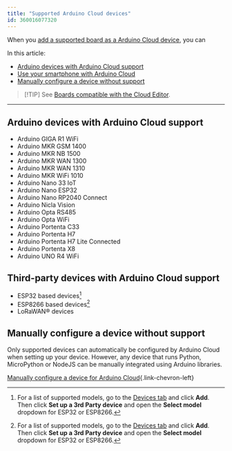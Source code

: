 ```yaml
---
title: "Supported Arduino Cloud devices"
id: 360016077320
---
```


When you [add a supported board as a Arduino Cloud device](https://support.arduino.cc/hc/en-us/articles/360016495559-Add-and-connect-a-device-to-Arduino-Cloud), you can <!-- TODO -->

In this article:

* [Arduino devices with Arduino Cloud support](#arduino-devices-with-arduino-cloud-support)
* [Use your smartphone with Arduino Cloud](#third-party-devices-with-arduino-cloud-support)
* [Manually configure a device without support](#manually-configure-a-device-without-support)

> [!TIP]<!-- TODO -->
> See [Boards compatible with the Cloud Editor](https://support.arduino.cc/hc/en-us/articles/360014779899).

---

## Arduino devices with Arduino Cloud support

* Arduino GIGA R1 WiFi
* Arduino MKR GSM 1400
* Arduino MKR NB 1500
* Arduino MKR WAN 1300
* Arduino MKR WAN 1310
* Arduino MKR WiFi 1010
* Arduino Nano 33 IoT
* Arduino Nano ESP32
* Arduino Nano RP2040 Connect
* Arduino Nicla Vision
* Arduino Opta RS485
* Arduino Opta WiFi
* Arduino Portenta C33
* Arduino Portenta H7
* Arduino Portenta H7 Lite Connected
* Arduino Portenta X8
* Arduino UNO R4 WiFi

## Third-party devices with Arduino Cloud support

* ESP32 based devices[^3rd-party-support]
* ESP8266 based devices[^3rd-party-support]
* LoRaWAN® devices

[^3rd-party-support]: For a list of supported models, go to the [Devices tab](https://app.arduino.cc/devices) and click **Add**. Then click **Set up a 3rd Party device** and open the **Select model** dropdown for ESP32 or ESP8266.

## Manually configure a device without support

Only supported devices can automatically be configured by Arduino Cloud when setting up your device. However, any device that runs Python, MicroPython or NodeJS can be manually integrated using Arduino libraries.

[Manually configure a device for Arduino Cloud](https://docs.arduino.cc/arduino-cloud/features/manual-device/){.link-chevron-left}
